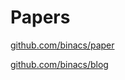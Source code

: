 # Papers

[github.com/binacs/paper](https://github.com/binacs/paper)

[github.com/binacs/blog](https://github.com/binacs/blog)